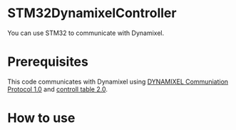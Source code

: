 # STM32DynamixelController

You can use STM32 to communicate with Dynamixel.

# Prerequisites

This code communicates with Dynamixel using [DYNAMIXEL Communiation Protocol 1.0](https://emanual.robotis.com/docs/en/dxl/protocol1/) and [controll table 2.0](https://emanual.robotis.com/docs/en/dxl/mx/mx-64-2/).

# How to use
